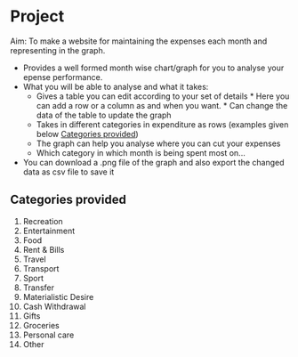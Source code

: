 # Project

Aim: To make a website for maintaining the expenses each month and representing in the graph.

* Provides a well formed month wise chart/graph for you to analyse your epense performance.
* What you will be able to analyse and what it takes:
    * Gives a table you can edit according to your set of details
          * Here you can add a row or a column as and when you want.
          * Can change the data of the table to update the graph
    * Takes in different categories in expenditure as rows (examples given below [Categories provided](#categories-provided))
    * The graph can help you analyse where you can cut your expenses
    * Which category in which month is being spent most on...
* You can download a .png file of the graph and also export the changed data as csv file to save it


## Categories provided
   1. Recreation
   2. Entertainment
   3. Food
   4. Rent & Bills
   5. Travel
   6. Transport
   7. Sport
   8. Transfer
   9. Materialistic Desire
   10. Cash Withdrawal
   11. Gifts
   12. Groceries
   13. Personal care
   14. Other
